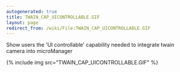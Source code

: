 ```yaml
---
autogenerated: true
title: TWAIN_CAP_UICONTROLLABLE.GIF
layout: page
redirect_from: /wiki/File:TWAIN_CAP_UICONTROLLABLE.GIF
---
```


Show users the 'UI controllable' capability needed to integrate twain
camera into microManager

{% include img src="TWAIN_CAP_UICONTROLLABLE.GIF" %}
